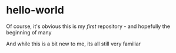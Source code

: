 # hello-world
Of course, it's obvious this is my *first* repository - and hopefully the beginning of many

And while this is a bit new to me, its all still very familiar
